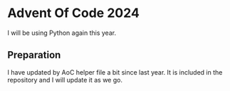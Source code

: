 # Advent Of Code 2024
I will be using Python again this year. 
## Preparation
I have updated by AoC helper file a bit since last year. It is included in the repository and I will update it as we go.
